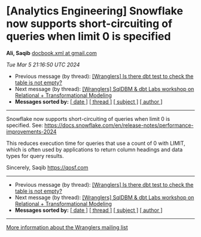 









[Analytics Engineering] Snowflake now supports short-circuiting of queries when limit 0 is specified
====================================================================================================


**Ali, Saqib**
[docbook.xml at gmail.com](mailto:wranglers%40analyticsengineering.net?Subject=Re%3A%20%5BWranglers%5D%20Snowflake%20now%20supports%20short-circuiting%20of%20queries%20when%0A%20limit%200%20is%20specified&In-Reply-To=%3CCABDm0O8_kqPtXug4QE9fOoJNYYYm_qDqYQqbgGAFCH54aX3eWw%40mail.gmail.com%3E "[Wranglers] Snowflake now supports short-circuiting of queries when limit 0 is specified")   

*Tue Mar 5 21:16:50 UTC 2024*
* Previous message (by thread): [[Wranglers] Is there dbt test to check the table is not empty?](000005.html)
* Next message (by thread): [[Wranglers] SqlDBM & dbt Labs workshop on Relational + Transformational Modeling](000007.html)
* **Messages sorted by:**
[[ date ]](date.html#6)
[[ thread ]](thread.html#6)
[[ subject ]](subject.html#6)
[[ author ]](author.html#6)




---



Snowflake now supports short-circuiting of queries when limit 0 is
specified. See:
<https://docs.snowflake.com/en/release-notes/performance-improvements-2024>

This reduces execution time for queries that use a count of 0 with LIMIT,
which is often used by applications to return column headings and data
types for query results.


Sincerely,
Saqib
<https://qosf.com>
  
  




---


* Previous message (by thread): [[Wranglers] Is there dbt test to check the table is not empty?](000005.html)
* Next message (by thread): [[Wranglers] SqlDBM & dbt Labs workshop on Relational + Transformational Modeling](000007.html)
* **Messages sorted by:**
[[ date ]](date.html#6)
[[ thread ]](thread.html#6)
[[ subject ]](subject.html#6)
[[ author ]](author.html#6)




---


[More information about the Wranglers
mailing list](https://analyticsengineering.net/mailman/listinfo/wranglers)  






